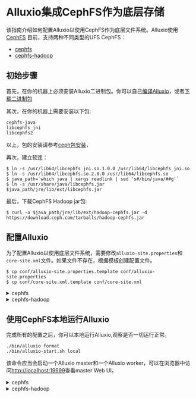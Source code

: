 # Alluxio集成CephFS作为底层存储

该指南介绍如何配置Alluxio以使用CephFS作为底层文件系统。Alluxio使用[CephFS](https://docs.ceph.com/en/latest/cephfs/)
目前，支持两种不同类型的UFS CephFS：
- [cephfs](https://docs.ceph.com/en/latest/cephfs/api/libcephfs-java/)
- [cephfs-hadoop](https://docs.ceph.com/en/nautilus/cephfs/hadoop/)

## 初始步骤

首先，在你的机器上必须安装Alluxio二进制包。你可以自己[编译Alluxio](../contributor/Building-Alluxio-From-Source.md)，或者[下载二进制包](../deploy/Running-Alluxio-Locally.md)

其次，在你的机器上需要安装以下包:

```
cephfs-java
libcephfs_jni
libcephfs2
```

以上，包的安装请参考[ceph包安装](https://docs.ceph.com/en/latest/install/get-packages/)，

再次，建立软连：

```
$ ln -s /usr/lib64/libcephfs_jni.so.1.0.0 /usr/lib64/libcephfs_jni.so
$ ln -s /usr/lib64/libcephfs.so.2.0.0 /usr/lib64/libcephfs.so
$ java_path=`which java | xargs readlink | sed 's#/bin/java/##g'`
$ ln -s /usr/share/java/libcephfs.jar $java_path/jre/lib/ext/libcephfs.jar
```

最后，下载CephFS Hadoop jar包:

```
$ curl -o $java_path/jre/lib/ext/hadoop-cephfs.jar -d https://download.ceph.com/tarballs/hadoop-cephfs.jar
```

## 配置Alluxio

为了配置Alluxio以使用底层文件系统，需要修改`alluxio-site.properties`和`core-site.xml`文件。如果文件不存在，根据模板创建配置文件。

```console
$ cp conf/alluxio-site.properties.template conf/alluxio-site.properties
$ cp conf/core-site.xml.template conf/core-site.xml
```


<details><summary>cephfs</summary>


向`conf/alluxio-site.properties`文件添加以下代码：

```
alluxio.underfs.cephfs.conf.file=<ceph-conf-file>
alluxio.underfs.cephfs.mds.namespace=<ceph-fs-name>
alluxio.underfs.cephfs.mount.point=<ceph-fs-dir>
alluxio.underfs.cephfs.auth.id=<client-id>
alluxio.underfs.cephfs.auth.keyring=<client-keyring-file>
```

</details>
<details><summary>cephfs-hadoop</summary>


向`conf/alluxio-site.properties`文件添加以下代码：

```
alluxio.underfs.hdfs.configuration=${ALLUXIO_HOME}/conf/core-site.xml
```

向`conf/core-site.xml`文件添加以下代码：

```
<configuration>
  <property>
    <name>fs.default.name</name>
    <value>ceph://mon1,mon2,mon3/</value>
  </property>
  <property>
    <name>fs.defaultFS</name>
    <value>ceph://mon1,mon2,mon3/</value>
  </property>
  <property>
    <name>ceph.data.pools</name>
    <value>${data-pools}</value>
  </property>
  <property>
    <name>ceph.auth.id</name>
    <value>${client-id}</value>
  </property>
  <property>
    <name>ceph.conf.options</name>
    <value>client_mount_gid=${gid},client_mount_uid=${uid},client_mds_namespace=${ceph-fs-name}</value>
  </property>
  <property>
    <name>ceph.root.dir</name>
    <value>${ceph-fs-dir}</value>
  </property>
  <property>
    <name>ceph.mon.address</name>
    <value>mon1,mon2,mon3</value>
  </property>
  <property>
    <name>fs.AbstractFileSystem.ceph.impl</name>
    <value>org.apache.hadoop.fs.ceph.CephFs</value>
  </property>
  <property>
    <name>fs.ceph.impl</name>
    <value>org.apache.hadoop.fs.ceph.CephFileSystem</value>
  </property>
  <property>
    <name>ceph.auth.keyring</name>
    <value>${client-keyring-file}</value>
  </property>
</configuration>
```
</details>


## 使用CephFS本地运行Alluxio

完成所有的配置之后，你可以本地运行Alluxio,观察是否一切运行正常。

```
./bin/alluxio format
./bin/alluxio-start.sh local
```

该命令应当会启动一个Alluxio master和一个Alluxio worker，可以在浏览器中访问[http://localhost:19999](http://localhost:19999)查看master Web UI。


<details><summary>cephfs</summary>

```
./bin/alluxio fs mkdir /mnt/cephfs
./bin/alluxio fs mount /mnt/cephfs cephfs://mon1\;mon2\;mon3/
```
接着，你可以运行一个简单的示例程序：

```
./bin/alluxio runTests --path cephfs://mon1\;mon2\;mon3/
```

运行成功后，访问你的alluxio /mnt/cephfs 和 cephfs <cephfs-fs-dir> 目录，确认其中包含了由Alluxio创建的文件和目录default_tests_files/Basic_CACHE_THROUGH _。
前者，通过Alluxio的[Command Line Interface](../operation/User-CLI.md)可被访问；
后者，通过ceph-fuse或mount的方式使用POSIX APIs[Mounting CephFS](https://docs.ceph.com/en/latest/cephfs/#mounting-cephfs)可被访问。

</details>
<details><summary>cephfs-hadoop</summary>

```
./bin/alluxio fs mkdir /cephfs-hadoop
./bin/alluxio fs mount /cephfs-hadoop ceph://mon1\;mon2\;mon3/
```
接着，你可以运行一个简单的示例程序：

```
./bin/alluxio runTests --path ceph://mon1\;mon2\;mon3/
```

运行成功后，访问你的alluxio /mnt/cephfs-hadoop 和 cephfs <cephfs-fs-dir> 目录，确认其中包含了由Alluxio创建的文件和目录default_tests_files/Basic_CACHE_THROUGH _。
前者，通过Alluxio的[Command Line Interface](../operation/User-CLI.md)可被访问；
后者，通过ceph-fuse或mount的方式使用POSIX APIs[Mounting CephFS](https://docs.ceph.com/en/latest/cephfs/#mounting-cephfs)可被访问。

</details>

